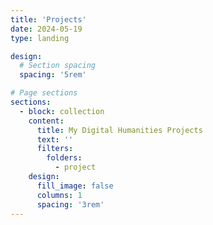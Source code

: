 ```yaml
---
title: 'Projects'
date: 2024-05-19
type: landing

design:
  # Section spacing
  spacing: '5rem'

# Page sections
sections:
  - block: collection
    content:
      title: My Digital Humanities Projects
      text: ''
      filters:
        folders:
          - project
    design:
      fill_image: false
      columns: 1
      spacing: '3rem'
---
```

